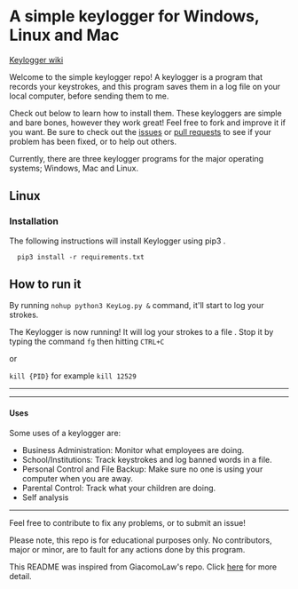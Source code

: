 # A simple keylogger for Windows, Linux and Mac

[Keylogger wiki](https://en.wikipedia.org/wiki/Keystroke_logging)


Welcome to the simple keylogger repo! A keylogger is a program that records your keystrokes, and this program saves them in a log file on your local computer, before sending them to me.

Check out below to learn how to install them. These keyloggers are simple and bare bones, however they work great! Feel free to fork and improve it if you want. Be sure to check out the [issues](https://github.com/QuentinRiv/KeyLog/issues) or [pull requests](https://github.com/QuentinRiv/KeyLog/pulls) to see if your problem has been fixed, or to help out others.

Currently, there are three keylogger programs for the major operating systems; Windows, Mac and Linux.


## Linux

### Installation


The following instructions will install Keylogger using pip3 .

```
  pip3 install -r requirements.txt
```

## How to run it

By running `nohup python3 KeyLog.py &` command, it'll start to log your strokes.

The Keylogger is now running! It will log your strokes to a file .
Stop it by typing the command `fg` then hitting `CTRL+C`

or

`kill {PID}` for example `kill 12529`


---

---
#### Uses

Some uses of a keylogger are:

- Business Administration: Monitor what employees are doing.
- School/Institutions: Track keystrokes and log banned words in a file.
- Personal Control and File Backup: Make sure no one is using your computer when you are away.
- Parental Control: Track what your children are doing.
- Self analysis

---

Feel free to contribute to fix any problems, or to submit an issue!

Please note, this repo is for educational purposes only. No contributors, major or minor, are to fault for any actions done by this program.

This README was inspired from GiacomoLaw's repo. Click [here](https://github.com/GiacomoLaw/Keylogger/blob/master/README.md) for more detail.
